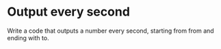 # Output every second

Write a code that outputs a number every second, starting from from and ending with to.

